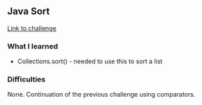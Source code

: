 ## Java Sort

[Link to challenge](https://www.hackerrank.com/challenges/java-sort)

### What I learned
- Collections.sort() - needed to use this to sort a list

### Difficulties
None. Continuation of the previous challenge using comparators.
